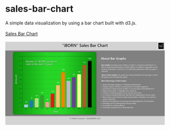 # sales-bar-chart
A simple data visualization by using a bar chart built with d3.js.
<br><br>
<a href="https://dobarbrend.github.io/sales-bar-chart/" target="_blank">Sales Bar Chart</a>
<br><br>
<img src="https://github.com/DobarBREND/sales-bar-chart/blob/main/Sales%20Bar%20Chart.PNG" alt="Sales Bar Chart">
